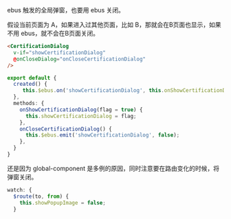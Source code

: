 ebus 触发的全局弹窗，也要用 ebus 关闭。

假设当前页面为 A，如果进入过其他页面，比如 B，那就会在B页面也显示，如果不用 ebus，就不会在B页面关闭。

```html
<CertificationDialog
  v-if="showCertificationDialog"
  @onCloseDialog="onCloseCertificationDialog"
/>
```

```ts
export default {
  created() {
     this.$ebus.on('showCertificationDialog', this.onShowCertificationDialog);
  },
  methods: {
    onShowCertificationDialog(flag = true) {
      this.showCertificationDialog = flag;
    },
    onCloseCertificationDialog() {
      this.$ebus.emit('showCertificationDialog', false);
    },
  }
}
```

还是因为 global-component 是多例的原因，同时注意要在路由变化的时候，将弹窗关闭。

```ts
watch: {
  $route(to, from) {
    this.showPopupImage = false;
  }
```

